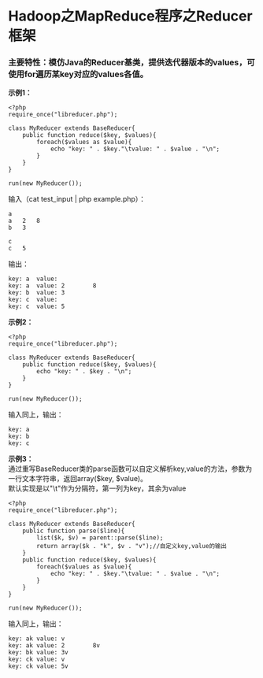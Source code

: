 # Hadoop之MapReduce程序之Reducer框架  

### 主要特性：模仿Java的Reducer基类，提供迭代器版本的values，可使用for遍历某key对应的values各值。  ###

**示例1：**

    <?php
	require_once("libreducer.php");

	class MyReducer extends BaseReducer{		
		public function reduce($key, $values){
			foreach($values as $value){
				echo "key: " . $key."\tvalue: " . $value . "\n";
			} 					
		}
	}

	run(new MyReducer());
输入（cat test_input | php example.php）：  

    a
	a	2	8
	b	3

	c
	c	5

输出：

    key: a  value:
	key: a  value: 2        8
	key: b  value: 3
	key: c  value:
	key: c  value: 5
**示例2：**

    <?php
	require_once("libreducer.php");

	class MyReducer extends BaseReducer{		
		public function reduce($key, $values){
			echo "key: " . $key . "\n"; 					
		}
	}

	run(new MyReducer());
输入同上，输出：

	key: a
	key: b
	key: c
**示例3：**  
通过重写BaseReducer类的parse函数可以自定义解析key,value的方法，参数为一行文本字符串，返回array($key, $value)。  
默认实现是以"\t"作为分隔符，第一列为key，其余为value

    <?php
	require_once("libreducer.php");

	class MyReducer extends BaseReducer{		
		public function parse($line){
			list($k, $v) = parent::parse($line);
			return array($k . "k", $v . "v");//自定义key,value的输出
		}		
		public function reduce($key, $values){
			foreach($values as $value){
				echo "key: " . $key."\tvalue: " . $value . "\n";
			}  					
		}
	}

	run(new MyReducer());
输入同上，输出：

	key: ak value: v
	key: ak value: 2        8v
	key: bk value: 3v
	key: ck value: v
	key: ck value: 5v
